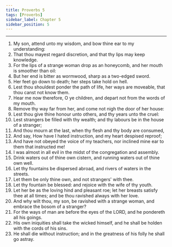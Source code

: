```yaml
---
title: Proverbs 5
tags: [Proverbs]
sidebar_label: Chapter 5
sidebar_position: 5
---
```


---
1. My son, attend unto my wisdom, and bow thine ear to my understanding:
2. That thou mayest regard discretion, and that thy lips may keep knowledge.
3. For the lips of a strange woman drop as an honeycomb, and her mouth is smoother than oil:
4. But her end is bitter as wormwood, sharp as a two-edged sword.
5. Her feet go down to death; her steps take hold on hell.
6. Lest thou shouldest ponder the path of life, her ways are moveable, that thou canst not know them.
7. Hear me now therefore, O ye children, and depart not from the words of my mouth.
8. Remove thy way far from her, and come not nigh the door of her house:
9. Lest thou give thine honour unto others, and thy years unto the cruel:
10. Lest strangers be filled with thy wealth; and thy labours be in the house of a stranger;
11. And thou mourn at the last, when thy flesh and thy body are consumed,
12. And say, How have I hated instruction, and my heart despised reproof;
13. And have not obeyed the voice of my teachers, nor inclined mine ear to them that instructed me!
14. I was almost in all evil in the midst of the congregation and assembly.
15. Drink waters out of thine own cistern, and running waters out of thine own well.
16. Let thy fountains be dispersed abroad, and rivers of waters in the streets.
17. Let them be only thine own, and not strangers' with thee.
18. Let thy fountain be blessed: and rejoice with the wife of thy youth.
19. Let her be as the loving hind and pleasant roe; let her breasts satisfy thee at all times; and be thou ravished always with her love.
20. And why wilt thou, my son, be ravished with a strange woman, and embrace the bosom of a stranger?
21. For the ways of man are before the eyes of the LORD, and he pondereth all his goings.
22. His own iniquities shall take the wicked himself, and he shall be holden with the cords of his sins.
23. He shall die without instruction; and in the greatness of his folly he shall go astray.